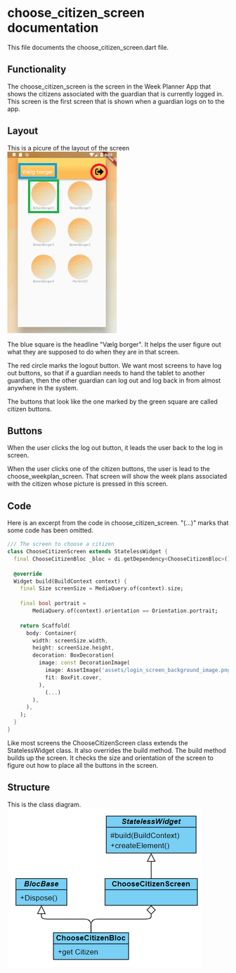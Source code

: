 # choose_citizen_screen documentation
This file documents the choose_citizen_screen.dart file.

## Functionality
The choose_citizen_screen is the screen in the Week Planner App that shows the citizens associated with the guardian that is currently logged in. This screen is the first screen that is shown when a guardian logs on to the app.

## Layout
This is a picure of the layout of the screen <br>
![Layout of the screen](../pictures/ChooseCitizenScreen.PNG)

The blue square is the headline "Vælg borger". It helps the user figure out what they are supposed to do when they are in that screen.

The red circle marks the logout button. We want most screens to have log out buttons, so that if a guardian needs to hand the tablet to another guardian, then the other guardian can log out and log back in from almost anywhere in the system.

The buttons that look like the one marked by the green square are called citizen buttons.
## Buttons
When the user clicks the log out button, it leads the user back to the log in screen.

When the user clicks one of the citizen buttons, the user is lead to the choose_weekplan_screen. That screen will show the week plans associated with the citizen whose picture is pressed in this screen.

## Code
Here is an excerpt from the code in choose_citizen_screen. "(...)" marks that some code has been omitted.

```Dart
/// The screen to choose a citizen
class ChooseCitizenScreen extends StatelessWidget {
  final ChooseCitizenBloc _bloc = di.getDependency<ChooseCitizenBloc>();

  @override
  Widget build(BuildContext context) {
    final Size screenSize = MediaQuery.of(context).size;

    final bool portrait =
        MediaQuery.of(context).orientation == Orientation.portrait;

    return Scaffold(
      body: Container(
        width: screenSize.width,
        height: screenSize.height,
        decoration: BoxDecoration(
          image: const DecorationImage(
            image: AssetImage('assets/login_screen_background_image.png'),
            fit: BoxFit.cover,
          ),
            (...)
        ),
      ),
    );
  }
}
```
Like most screens the ChooseCitizenScreen class extends the StatelessWidget class. It also overrides the build method. The build method builds up the screen. It checks the size and orientation of the screen to figure out how to place all the buttons in the screen.

## Structure
This is the class diagram.<br>
![class diagram](../pictures/ChooseCitizenScreenDiagram.PNG)
